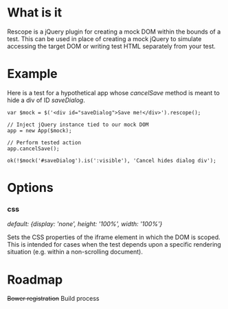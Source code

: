 What is it
==========
Rescope is a jQuery plugin for creating a mock DOM within the bounds of a 
test.  This can be used in place of creating a mock jQuery to simulate 
accessing the target DOM or writing test HTML separately from your test.   

Example
=======
Here is a test for a hypothetical app whose *cancelSave* method is meant to hide
a div of ID *saveDialog*.
```
var $mock = $('<div id="saveDialog">Save me!</div>').rescope();

// Inject jQuery instance tied to our mock DOM
app = new App($mock);

// Perform tested action
app.cancelSave();

ok(!$mock('#saveDialog').is(':visible'), 'Cancel hides dialog div');
```

Options
=======
### css
*default: {display: 'none', height: '100%', width: '100%'}*

Sets the CSS properties of the iframe element in which the DOM is scoped.  This
is intended for cases when the test depends upon a specific rendering situation
(e.g. within a non-scrolling document).
 
Roadmap
=======
~~Bower registration~~
Build process
